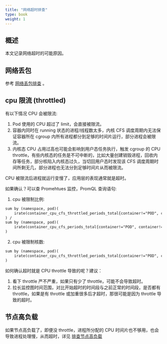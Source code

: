 ```yaml
---
title: "网络超时排查"
type: book
weight: 1
---
```


## 概述

本文记录网络超时的可能原因。

## 网络丢包

参考 [网络丢包排查](https://imroc.cc/k8s/troubleshooting/drop-packets/) 。

## cpu 限流 (throttled)

有以下情况 CPU 会被限流:
1. Pod 使用的 CPU 超过了 limit，会直接被限流。
2. 容器内同时在 running 状态的进程/线程数太多，内核 CFS 调度周期内无法保证容器所在 cgroup 内所有进程都分到足够的时间片运行，部分进程会被限流。
3. 内核态 CPU 占用过高也可能会影响到用户态任务执行，触发 cgroup 的 CPU throttle，有些内核态的任务是不可中断的，比如大量创建销毁进程，回收内存等任务，部分核陷入内核态过久，当切回用户态时发现该 CFS 调度周期时间所剩无几，部分进程也无法分到足够时间片从而被限流。

CPU 被限流后进程就运行变慢了，应用层的表现通常就是超时。

如果确认？可以查 Promehtues 监控，PromQL 查询语句:

1. cpu 被限制比例:
```txt
sum by (namespace, pod)(
    irate(container_cpu_cfs_throttled_periods_total{container!="POD", container!=""}[5m])
) /
sum by (namespace, pod)(
    irate(container_cpu_cfs_periods_total{container!="POD", container!=""}[5m])
)
```

2. cpu 被限制核数:
```txt
sum by (namespace, pod)(
    irate(container_cpu_cfs_throttled_periods_total{container!="POD", container!="", cluster="$cluster"}[5m])
)
```

如何确认超时就是 CPU throttle 导致的呢？建议：
1. 看下 throttle 严不严重，如果只有少了 throttle，可能不会导致超时。
2. 拉长监控图时间范围，对比开始超时的时间段与之前正常的时间段，是否都有 throttle，如果是有 throttle 或加重很多后才超时，那很可能是因为 throttle 导致的超时。

## 节点高负载

如果节点高负载了，即便没 throttle，进程所分配的 CPU 时间片也不够用，也会导致进程处理慢，从而超时，详见 [排查节点高负载](https://imroc.cc/k8s/troubleshooting/high-load/)
